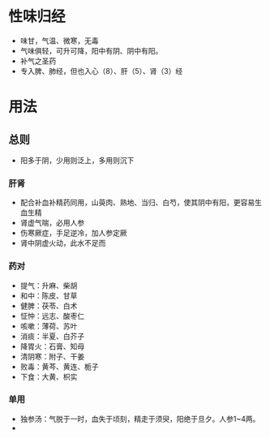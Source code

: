 # 性味归经
- 味甘，气温、微寒，无毒
- 气味俱轻，可升可降，阳中有阴、阴中有阳。
- 补气之圣药
- 专入脾、肺经，但也入心（8）、肝（5）、肾（3）经
# 用法
## 总则
- 阳多于阴，少用则泛上，多用则沉下
### 肝肾
- 配合补血补精药同用，山萸肉、熟地、当归、白芍，使其阴中有阳，更容易生血生精
- 肾虚气喘，必用人参
- 伤寒厥症，手足逆冷，加人参定厥
- 肾中阴虚火动，此水不足而 
### 药对
- 提气：升麻、柴胡
- 和中：陈皮、甘草
- 健脾：茯苓、白术
- 怔忡：远志、酸枣仁
- 咳嗽：薄荷、苏叶
- 消痰：半夏、白芥子
- 降胃火：石膏、知母
- 清阴寒：附子、干姜
- 败毒：黄芩、黄连、栀子
- 下食：大黄、枳实
### 单用
- 独参汤：气脱于一时，血失于顷刻，精走于须臾，阳绝于旦夕。人参1~4两。
- 


